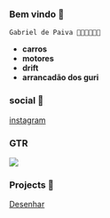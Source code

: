 ### Bem vindo 🎸

`Gabriel de Paiva 🤘🏻🤘🏻🤘🏻` 

- **carros**
- **motores**
- **drift**
- **arrancadão dos guri** 

### social 🎸

[instagram](https://www.instagram.com/gb2jz/)


### GTR

![](https://media1.tenor.com/m/wZEkIgZfbW8AAAAC/gtr-car.gif)


### Projects 🐍

[Desenhar](https://gabrielpaiva21.github.io/gbprojetos/)

